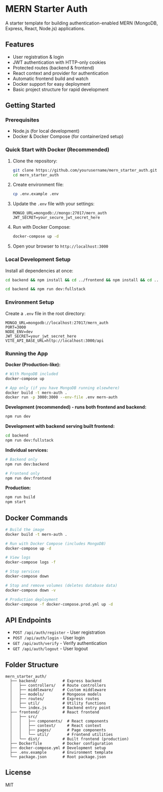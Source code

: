 # MERN Starter Auth

A starter template for building authentication-enabled MERN (MongoDB, Express, React, Node.js) applications.

## Features

- User registration & login
- JWT authentication with HTTP-only cookies
- Protected routes (backend & frontend)
- React context and provider for authentication
- Automatic frontend build and watch
- Docker support for easy deployment
- Basic project structure for rapid development

## Getting Started

### Prerequisites

- Node.js (for local development)
- Docker & Docker Compose (for containerized setup)

### Quick Start with Docker (Recommended)

1. Clone the repository:

   ```bash
   git clone https://github.com/yourusername/mern_starter_auth.git
   cd mern_starter_auth
   ```

2. Create environment file:

   ```bash
   cp .env.example .env
   ```

3. Update the `.env` file with your settings:

   ```env
   MONGO_URL=mongodb://mongo:27017/mern_auth
   JWT_SECRET=your_secure_jwt_secret_here
   ```

4. Run with Docker Compose:

   ```bash
   docker-compose up -d
   ```

5. Open your browser to `http://localhost:3000`

### Local Development Setup

Install all dependencies at once:

```bash
cd backend && npm install && cd ../frontend && npm install && cd ..
```

```bash
cd backend && npm run dev:fullstack
```


### Environment Setup

Create a `.env` file in the root directory:

```env
MONGO_URL=mongodb://localhost:27017/mern_auth
PORT=3000
NODE_ENV=dev
JWT_SECRET=your_jwt_secret_here
VITE_API_BASE_URL=http://localhost:3000/api
```

### Running the App

**Docker (Production-like):**

```bash
# With MongoDB included
docker-compose up

# App only (if you have MongoDB running elsewhere)
docker build -t mern-auth .
docker run -p 3000:3000 --env-file .env mern-auth
```

**Development (recommended) - runs both frontend and backend:**

```bash
npm run dev
```

**Development with backend serving built frontend:**

```bash
cd backend
npm run dev:fullstack
```

**Individual services:**

```bash
# Backend only
npm run dev:backend

# Frontend only
npm run dev:frontend
```

**Production:**

```bash
npm run build
npm start
```

## Docker Commands

```bash
# Build the image
docker build -t mern-auth .

# Run with Docker Compose (includes MongoDB)
docker-compose up -d

# View logs
docker-compose logs -f

# Stop services
docker-compose down

# Stop and remove volumes (deletes database data)
docker-compose down -v

# Production deployment
docker-compose -f docker-compose.prod.yml up -d
```

## API Endpoints

- `POST /api/auth/register` - User registration
- `POST /api/auth/login` - User login
- `GET /api/auth/verify` - Verify authentication
- `GET /api/auth/logout` - User logout

## Folder Structure

```
mern_starter_auth/
  ├── backend/           # Express backend
  │   ├── controllers/   # Route controllers
  │   ├── middleware/    # Custom middleware
  │   ├── models/        # Mongoose models
  │   ├── routes/        # Express routes
  │   ├── util/          # Utility functions
  │   └── index.js       # Backend entry point
  ├── frontend/          # React frontend
  │   ├── src/
  │   │   ├── components/  # React components
  │   │   ├── context/     # React context
  │   │   ├── pages/       # Page components
  │   │   └── util/        # Frontend utilities
  │   └── dist/          # Built frontend (production)
  ├── Dockerfile         # Docker configuration
  ├── docker-compose.yml # Development setup
  ├── .env.example       # Environment template
  └── package.json       # Root package.json
```

## License

MIT